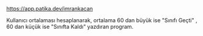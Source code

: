 
https://app.patika.dev/imrankacan

Kullanıcı ortalaması hesaplanarak, ortalama 60 dan büyük ise "Sınıfı Geçti" , 60 dan küçük ise "Sınıfta Kaldı" yazdıran program.